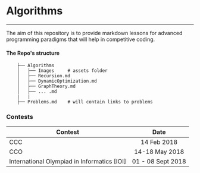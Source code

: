 # Algorithms
---
The aim of this repository is to provide markdown lessons for advanced programming paradigms that will help in competitive coding.

#### The Repo's structure

        ├── Algorithms
        │   ├── Images     # assets folder
        │   ├── Recursion.md
        │   ├── DynamicOptimization.md
        │   ├── GraphTheory.md
        │   ├── ... .md
        |   |
        ├── Problems.md    # will contain links to problems

### Contests
| Contest        | Date                                                       |
| ------------- |:-------------:                                              |
| CCC           | 14 Feb 2018                                                 |
| CCO           | 14-18 May 2018                                              |
| International Olympiad in Informatics [IOI] | 01 - 08 Sept 2018             |
